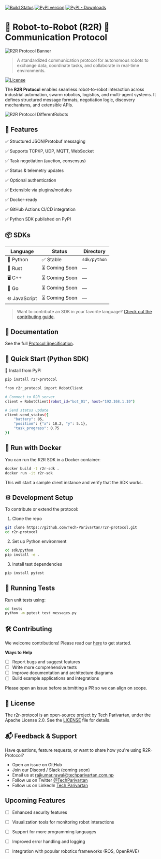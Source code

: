 [![Build Status](https://github.com/Tech-Parivartan/r2r-protocol/actions/workflows/ci.yml/badge.svg)](https://github.com/Tech-Parivartan/r2r-protocol/actions/workflows/ci.yml)
[![PyPI version](https://badge.fury.io/py/r2r-protocol.svg)](https://pypi.org/project/r2r-protocol/)
[![PyPI - Downloads](https://img.shields.io/pypi/dm/r2r-protocol.svg)](https://pypi.org/project/r2r-protocol/#files)


# 🤖 Robot-to-Robot (R2R) 🤖 Communication Protocol

![R2R Protocol Banner](./docs/assets/r2r-protocol-banner.png)

> A standardized communication protocol for autonomous robots to exchange data, coordinate tasks, and collaborate in real-time environments.

[![License](https://img.shields.io/badge/License-Apache%202.0-blue.svg)](https://opensource.org/licenses/Apache-2.0)

The **R2R Protocol** enables seamless robot-to-robot interaction across industrial automation, swarm robotics, logistics, and multi-agent systems. It defines structured message formats, negotiation logic, discovery mechanisms, and extensible APIs.

![R2R Protocol DifferentRobots](./docs/assets/r2r-protocol-DifferentRobots.png)

## 🧩 Features

✅ Structured JSON/Protobuf messaging

✅ Supports TCP/IP, UDP, MQTT, WebSocket

✅ Task negotiation (auction, consensus)

✅ Status & telemetry updates

✅ Optional authentication

✅ Extensible via plugins/modules

✅ Docker-ready

✅ GitHub Actions CI/CD integration

✅ Python SDK published on PyPI


## 📦 SDKs

| Language     | Status       | Directory     |
|--------------|--------------|---------------|
| 🐍 Python     | ✅ Stable     | `sdk/python`  |
| 🦀 Rust       | ⏳ Coming Soon | —             |
| 🖥️ C++        | ⏳ Coming Soon | —             |
| 🐹 Go         | ⏳ Coming Soon | —             |
| 🌐 JavaScript | ⏳ Coming Soon | —             |

> Want to contribute an SDK in your favorite language? [Check out the contributing guide](CONTRIBUTING.md).


## 📘 Documentation

See the full [Protocol Specification](docs/spec.md).


## 🚀 Quick Start (Python SDK)

🔧 Install from PyPI

```bash
pip install r2r-protocol
```


```bash
from r2r_protocol import RobotClient

# Connect to R2R server
client = RobotClient(robot_id="bot_01", host="192.168.1.10")

# Send status update
client.send_status({
    "battery": 85,
    "position": {"x": 10.2, "y": 5.1},
    "task_progress": 0.75
})
```


## 🐳 Run with Docker
You can run the R2R SDK in a Docker container:
```bash
docker build -t r2r-sdk .
docker run -it r2r-sdk
```
This will start a sample client instance and verify that the SDK works.


## ⚙️ Development Setup

To contribute or extend the protocol:

1. Clone the repo
```bash
git clone https://github.com/Tech-Parivartan/r2r-protocol.git 
cd r2r-protocol
```

2. Set up Python environment
```bash
cd sdk/python
pip install -e .
```

3. Install test dependencies
```bash
pip install pytest
```


## 🧪 Running Tests
Run unit tests using:

```bash
cd tests
python -m pytest test_messages.py
```


## 🛠️ Contributing

We welcome contributions! Please read our [here](CONTRIBUTING.md) to get started.


**Ways to Help**

- [ ] Report bugs and suggest features
- [ ] Write more comprehensive tests
- [ ] Improve documentation and architecture diagrams
- [ ] Build example applications and integrations

Please open an issue before submitting a PR so we can align on scope.


## 📜 License

The r2r-protocol is an open-source project by Tech Parivartan, under the Apache License 2.0. See the [LICENSE](LICENSE) file for details.


## 📬 Feedback & Support

Have questions, feature requests, or want to share how you're using R2R-Protocol?

- Open an issue on GitHub
- Join our Discord / Slack (coming soon)
- Email us at rajkumar.rawal@techparivartan.com.np
- Follow us on Twitter [@TechParivartan](https://x.com/TechParivartan)
- Follow us on LinkedIn [Tech Parivartan](https://www.linkedin.com/company/tech-parivartan/)


## Upcoming Features

- [ ] Enhanced security features
- [ ] Visualization tools for monitoring robot interactions
- [ ] Support for more programming languages
- [ ] Improved error handling and logging
- [ ] Integration with popular robotics frameworks (ROS, OpenRAVE)


